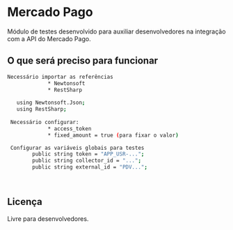 # Mercado Pago

Módulo de testes desenvolvido para auxiliar desenvolvedores na integração com a API do Mercado Pago.


## O que será preciso para funcionar

```bash
Necessário importar as referências                       
             * Newtonsoft                                
             * RestSharp   
             
   using Newtonsoft.Json;
   using RestSharp;             
             
 Necessário configurar:                                  
             * access_token                              
             * fixed_amount = true (para fixar o valor)  

 Configurar as variáveis globais para testes
        public string token = "APP_USR-...";
        public string collector_id = "...";
        public string external_id = "PDV...";
             
             
```

## Licença
Livre para desenvolvedores.
